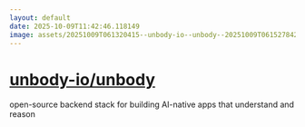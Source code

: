 ```yaml
---
layout: default
date: 2025-10-09T11:42:46.118149
image: assets/20251009T061320415--unbody-io--unbody--20251009T061527842--cropped.png
---
```


# [unbody-io/unbody](https://github.com/unbody-io/unbody)

open-source backend stack for building AI-native apps that understand and reason
